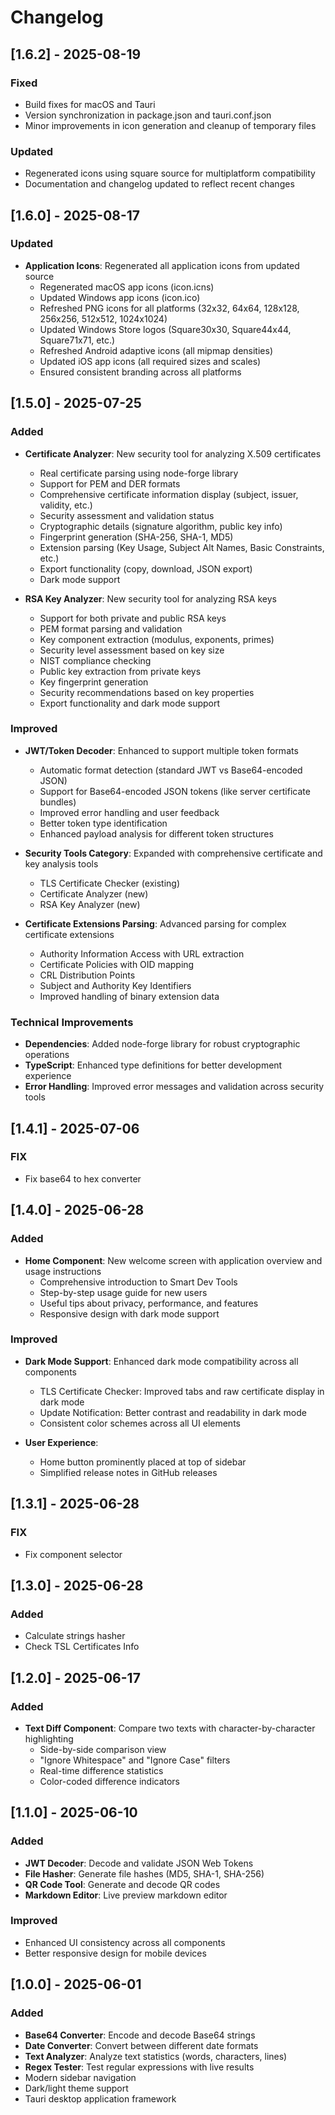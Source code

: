 # Changelog

## [1.6.2] - 2025-08-19

### Fixed

- Build fixes for macOS and Tauri
- Version synchronization in package.json and tauri.conf.json
- Minor improvements in icon generation and cleanup of temporary files

### Updated

- Regenerated icons using square source for multiplatform compatibility
- Documentation and changelog updated to reflect recent changes

## [1.6.0] - 2025-08-17

### Updated

- **Application Icons**: Regenerated all application icons from updated source
  - Regenerated macOS app icons (icon.icns) 
  - Updated Windows app icons (icon.ico)
  - Refreshed PNG icons for all platforms (32x32, 64x64, 128x128, 256x256, 512x512, 1024x1024)
  - Updated Windows Store logos (Square30x30, Square44x44, Square71x71, etc.)
  - Refreshed Android adaptive icons (all mipmap densities)
  - Updated iOS app icons (all required sizes and scales)
  - Ensured consistent branding across all platforms

## [1.5.0] - 2025-07-25

### Added

- **Certificate Analyzer**: New security tool for analyzing X.509 certificates
  - Real certificate parsing using node-forge library
  - Support for PEM and DER formats
  - Comprehensive certificate information display (subject, issuer, validity, etc.)
  - Security assessment and validation status
  - Cryptographic details (signature algorithm, public key info)
  - Fingerprint generation (SHA-256, SHA-1, MD5)
  - Extension parsing (Key Usage, Subject Alt Names, Basic Constraints, etc.)
  - Export functionality (copy, download, JSON export)
  - Dark mode support

- **RSA Key Analyzer**: New security tool for analyzing RSA keys
  - Support for both private and public RSA keys
  - PEM format parsing and validation
  - Key component extraction (modulus, exponents, primes)
  - Security level assessment based on key size
  - NIST compliance checking
  - Public key extraction from private keys
  - Key fingerprint generation
  - Security recommendations based on key properties
  - Export functionality and dark mode support

### Improved

- **JWT/Token Decoder**: Enhanced to support multiple token formats
  - Automatic format detection (standard JWT vs Base64-encoded JSON)
  - Support for Base64-encoded JSON tokens (like server certificate bundles)
  - Improved error handling and user feedback
  - Better token type identification
  - Enhanced payload analysis for different token structures

- **Security Tools Category**: Expanded with comprehensive certificate and key analysis tools
  - TLS Certificate Checker (existing)
  - Certificate Analyzer (new)
  - RSA Key Analyzer (new)

- **Certificate Extensions Parsing**: Advanced parsing for complex certificate extensions
  - Authority Information Access with URL extraction
  - Certificate Policies with OID mapping
  - CRL Distribution Points
  - Subject and Authority Key Identifiers
  - Improved handling of binary extension data

### Technical Improvements

- **Dependencies**: Added node-forge library for robust cryptographic operations
- **TypeScript**: Enhanced type definitions for better development experience
- **Error Handling**: Improved error messages and validation across security tools

## [1.4.1] - 2025-07-06

### FIX

* Fix base64 to hex converter

## [1.4.0] - 2025-06-28

### Added

- **Home Component**: New welcome screen with application overview and usage instructions
  - Comprehensive introduction to Smart Dev Tools
  - Step-by-step usage guide for new users
  - Useful tips about privacy, performance, and features
  - Responsive design with dark mode support

### Improved

- **Dark Mode Support**: Enhanced dark mode compatibility across all components

  - TLS Certificate Checker: Improved tabs and raw certificate display in dark mode
  - Update Notification: Better contrast and readability in dark mode
  - Consistent color schemes across all UI elements
- **User Experience**:

  - Home button prominently placed at top of sidebar
  - Simplified release notes in GitHub releases

## [1.3.1] - 2025-06-28

### FIX

* Fix component selector

## [1.3.0] - 2025-06-28

### Added

* Calculate strings hasher
* Check TSL Certificates Info

## [1.2.0] - 2025-06-17

### Added

- **Text Diff Component**: Compare two texts with character-by-character highlighting
  - Side-by-side comparison view
  - "Ignore Whitespace" and "Ignore Case" filters
  - Real-time difference statistics
  - Color-coded difference indicators

## [1.1.0] - 2025-06-10

### Added

- **JWT Decoder**: Decode and validate JSON Web Tokens
- **File Hasher**: Generate file hashes (MD5, SHA-1, SHA-256)
- **QR Code Tool**: Generate and decode QR codes
- **Markdown Editor**: Live preview markdown editor

### Improved

- Enhanced UI consistency across all components
- Better responsive design for mobile devices

## [1.0.0] - 2025-06-01

### Added

- **Base64 Converter**: Encode and decode Base64 strings
- **Date Converter**: Convert between different date formats
- **Text Analyzer**: Analyze text statistics (words, characters, lines)
- **Regex Tester**: Test regular expressions with live results
- Modern sidebar navigation
- Dark/light theme support
- Tauri desktop application framework
